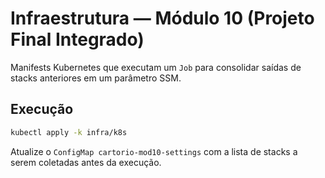 # Infraestrutura — Módulo 10 (Projeto Final Integrado)

Manifests Kubernetes que executam um `Job` para consolidar saídas de stacks
anteriores em um parâmetro SSM.

## Execução

```bash
kubectl apply -k infra/k8s
```

Atualize o `ConfigMap cartorio-mod10-settings` com a lista de stacks a serem
coletadas antes da execução.
